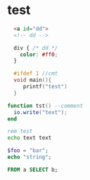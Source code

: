 # test

```html
  <a id="dd">
  <!-- dd -->
```

```` css
  div { /* dd */
    color: #ff0;
  }
````

~~~  c
  #ifdef 1 //cmt
  void main(){
     printf("test")
  }
~~~

   `````lua
   function tst() --comment
     io.write("text");
   end
   `````

  ~~~cmd
  rem test 
  echo text text
  ~~~

```php
$foo = "bar";
echo "string";
```

```sql
FROM a SELECT b;
```
